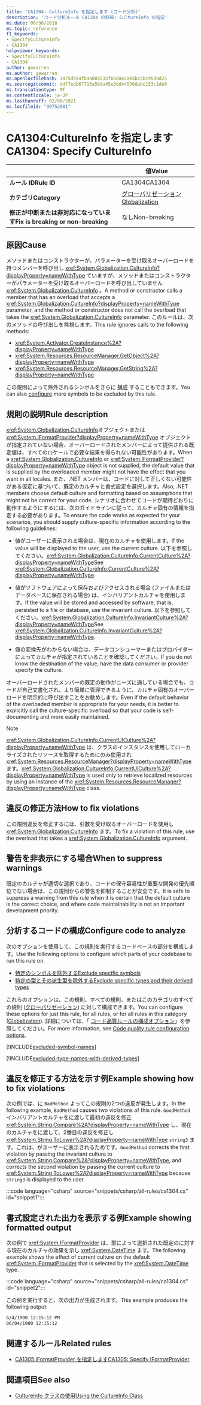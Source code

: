 ```yaml
---
title: 'CA1304: CultureInfo を指定します (コード分析)'
description: 'コード分析ルール CA1304 の詳細: CultureInfo の指定'
ms.date: 06/30/2018
ms.topic: reference
f1_keywords:
- SpecifyCultureInfo
- CA1304
helpviewer_keywords:
- SpecifyCultureInfo
- CA1304
author: gewarren
ms.author: gewarren
ms.openlocfilehash: 1475db54fb4a085535f6b68e2a65bc5bc95d8d25
ms.sourcegitcommit: ddf7edb67715a5b9a45e3dd44536dabc153c1de0
ms.translationtype: MT
ms.contentlocale: ja-JP
ms.lasthandoff: 02/06/2021
ms.locfileid: "99752081"
---
```

# <a name="ca1304-specify-cultureinfo"></a><span data-ttu-id="51146-103">CA1304:CultureInfo を指定します</span><span class="sxs-lookup"><span data-stu-id="51146-103">CA1304: Specify CultureInfo</span></span>

| | <span data-ttu-id="51146-104">値</span><span class="sxs-lookup"><span data-stu-id="51146-104">Value</span></span> |
|-|-|
| <span data-ttu-id="51146-105">**ルール ID**</span><span class="sxs-lookup"><span data-stu-id="51146-105">**Rule ID**</span></span> |<span data-ttu-id="51146-106">CA1304</span><span class="sxs-lookup"><span data-stu-id="51146-106">CA1304</span></span>|
| <span data-ttu-id="51146-107">**カテゴリ**</span><span class="sxs-lookup"><span data-stu-id="51146-107">**Category**</span></span> |[<span data-ttu-id="51146-108">グローバリゼーション</span><span class="sxs-lookup"><span data-stu-id="51146-108">Globalization</span></span>](globalization-warnings.md)|
| <span data-ttu-id="51146-109">**修正が中断または非対応になっています**</span><span class="sxs-lookup"><span data-stu-id="51146-109">**Fix is breaking or non-breaking**</span></span> |<span data-ttu-id="51146-110">なし</span><span class="sxs-lookup"><span data-stu-id="51146-110">Non-breaking</span></span>|

## <a name="cause"></a><span data-ttu-id="51146-111">原因</span><span class="sxs-lookup"><span data-stu-id="51146-111">Cause</span></span>

<span data-ttu-id="51146-112">メソッドまたはコンストラクターが、パラメーターを受け取るオーバーロードを持つメンバーを呼び出し <xref:System.Globalization.CultureInfo?displayProperty=nameWithType> ていますが、メソッドまたはコンストラクターがパラメーターを受け取るオーバーロードを呼び出していません <xref:System.Globalization.CultureInfo> 。</span><span class="sxs-lookup"><span data-stu-id="51146-112">A method or constructor calls a member that has an overload that accepts a <xref:System.Globalization.CultureInfo?displayProperty=nameWithType> parameter, and the method or constructor does not call the overload that takes the <xref:System.Globalization.CultureInfo> parameter.</span></span> <span data-ttu-id="51146-113">このルールは、次のメソッドの呼び出しを無視します。</span><span class="sxs-lookup"><span data-stu-id="51146-113">This rule ignores calls to the following methods:</span></span>

- <xref:System.Activator.CreateInstance%2A?displayProperty=nameWithType>
- <xref:System.Resources.ResourceManager.GetObject%2A?displayProperty=nameWithType>
- <xref:System.Resources.ResourceManager.GetString%2A?displayProperty=nameWithType>

<span data-ttu-id="51146-114">この規則によって除外されるシンボルをさらに [構成](#configure-code-to-analyze) することもできます。</span><span class="sxs-lookup"><span data-stu-id="51146-114">You can also [configure](#configure-code-to-analyze) more symbols to be excluded by this rule.</span></span>

## <a name="rule-description"></a><span data-ttu-id="51146-115">規則の説明</span><span class="sxs-lookup"><span data-stu-id="51146-115">Rule description</span></span>

<span data-ttu-id="51146-116"><xref:System.Globalization.CultureInfo>オブジェクトまたは <xref:System.IFormatProvider?displayProperty=nameWithType> オブジェクトが指定されていない場合、オーバーロードされたメンバーによって提供される既定値は、すべてのロケールで必要な結果を得られない可能性があります。</span><span class="sxs-lookup"><span data-stu-id="51146-116">When a <xref:System.Globalization.CultureInfo> or <xref:System.IFormatProvider?displayProperty=nameWithType> object is not supplied, the default value that is supplied by the overloaded member might not have the effect that you want in all locales.</span></span> <span data-ttu-id="51146-117">また、.NET メンバーは、コードに対して正しくない可能性がある仮定に基づいて、既定のカルチャと書式設定を選択します。</span><span class="sxs-lookup"><span data-stu-id="51146-117">Also, .NET members choose default culture and formatting based on assumptions that might not be correct for your code.</span></span> <span data-ttu-id="51146-118">シナリオに合わせてコードが期待どおりに動作するようにするには、次のガイドラインに従って、カルチャ固有の情報を指定する必要があります。</span><span class="sxs-lookup"><span data-stu-id="51146-118">To ensure the code works as expected for your scenarios, you should supply culture-specific information according to the following guidelines:</span></span>

- <span data-ttu-id="51146-119">値がユーザーに表示される場合は、現在のカルチャを使用します。</span><span class="sxs-lookup"><span data-stu-id="51146-119">If the value will be displayed to the user, use the current culture.</span></span> <span data-ttu-id="51146-120">以下を参照してください。<xref:System.Globalization.CultureInfo.CurrentCulture%2A?displayProperty=nameWithType></span><span class="sxs-lookup"><span data-stu-id="51146-120">See <xref:System.Globalization.CultureInfo.CurrentCulture%2A?displayProperty=nameWithType>.</span></span>

- <span data-ttu-id="51146-121">値がソフトウェアによって保存およびアクセスされる場合 (ファイルまたはデータベースに保存される場合) は、インバリアントカルチャを使用します。</span><span class="sxs-lookup"><span data-stu-id="51146-121">If the value will be stored and accessed by software, that is, persisted to a file or database, use the invariant culture.</span></span> <span data-ttu-id="51146-122">以下を参照してください。<xref:System.Globalization.CultureInfo.InvariantCulture%2A?displayProperty=nameWithType></span><span class="sxs-lookup"><span data-stu-id="51146-122">See <xref:System.Globalization.CultureInfo.InvariantCulture%2A?displayProperty=nameWithType>.</span></span>

- <span data-ttu-id="51146-123">値の変換先がわからない場合は、データコンシューマーまたはプロバイダーによってカルチャが指定されていることを確認してください。</span><span class="sxs-lookup"><span data-stu-id="51146-123">If you do not know the destination of the value, have the data consumer or provider specify the culture.</span></span>

<span data-ttu-id="51146-124">オーバーロードされたメンバーの既定の動作がニーズに適している場合でも、コードが自己文書化され、より簡単に管理できるように、カルチャ固有のオーバーロードを明示的に呼び出すことをお勧めします。</span><span class="sxs-lookup"><span data-stu-id="51146-124">Even if the default behavior of the overloaded member is appropriate for your needs, it is better to explicitly call the culture-specific overload so that your code is self-documenting and more easily maintained.</span></span>

> [!NOTE]
> <span data-ttu-id="51146-125"><xref:System.Globalization.CultureInfo.CurrentUICulture%2A?displayProperty=nameWithType> は、クラスのインスタンスを使用してローカライズされたリソースを取得するためにのみ使用され <xref:System.Resources.ResourceManager?displayProperty=nameWithType> ます。</span><span class="sxs-lookup"><span data-stu-id="51146-125"><xref:System.Globalization.CultureInfo.CurrentUICulture%2A?displayProperty=nameWithType> is used only to retrieve localized resources by using an instance of the <xref:System.Resources.ResourceManager?displayProperty=nameWithType> class.</span></span>

## <a name="how-to-fix-violations"></a><span data-ttu-id="51146-126">違反の修正方法</span><span class="sxs-lookup"><span data-stu-id="51146-126">How to fix violations</span></span>

<span data-ttu-id="51146-127">この規則違反を修正するには、引数を受け取るオーバーロードを使用し <xref:System.Globalization.CultureInfo> ます。</span><span class="sxs-lookup"><span data-stu-id="51146-127">To fix a violation of this rule, use the overload that takes a <xref:System.Globalization.CultureInfo> argument.</span></span>

## <a name="when-to-suppress-warnings"></a><span data-ttu-id="51146-128">警告を非表示にする場合</span><span class="sxs-lookup"><span data-stu-id="51146-128">When to suppress warnings</span></span>

<span data-ttu-id="51146-129">既定のカルチャが適切な選択であり、コードの保守容易性が重要な開発の優先順位でない場合は、この規則からの警告を抑制することが安全です。</span><span class="sxs-lookup"><span data-stu-id="51146-129">It is safe to suppress a warning from this rule when it is certain that the default culture is the correct choice, and where code maintainability is not an important development priority.</span></span>

## <a name="configure-code-to-analyze"></a><span data-ttu-id="51146-130">分析するコードの構成</span><span class="sxs-lookup"><span data-stu-id="51146-130">Configure code to analyze</span></span>

<span data-ttu-id="51146-131">次のオプションを使用して、この規則を実行するコードベースの部分を構成します。</span><span class="sxs-lookup"><span data-stu-id="51146-131">Use the following options to configure which parts of your codebase to run this rule on.</span></span>

- [<span data-ttu-id="51146-132">特定のシンボルを除外する</span><span class="sxs-lookup"><span data-stu-id="51146-132">Exclude specific symbols</span></span>](#exclude-specific-symbols)
- [<span data-ttu-id="51146-133">特定の型とその派生型を除外する</span><span class="sxs-lookup"><span data-stu-id="51146-133">Exclude specific types and their derived types</span></span>](#exclude-specific-types-and-their-derived-types)

<span data-ttu-id="51146-134">これらのオプションは、この規則、すべての規則、またはこのカテゴリのすべての規則 ([グローバリゼーション](globalization-warnings.md)) に対して構成できます。</span><span class="sxs-lookup"><span data-stu-id="51146-134">You can configure these options for just this rule, for all rules, or for all rules in this category ([Globalization](globalization-warnings.md)).</span></span> <span data-ttu-id="51146-135">詳細については、「 [コード品質ルールの構成オプション](../code-quality-rule-options.md)」を参照してください。</span><span class="sxs-lookup"><span data-stu-id="51146-135">For more information, see [Code quality rule configuration options](../code-quality-rule-options.md).</span></span>

[!INCLUDE[excluded-symbol-names](~/includes/code-analysis/excluded-symbol-names.md)]

[!INCLUDE[excluded-type-names-with-derived-types](~/includes/code-analysis/excluded-type-names-with-derived-types.md)]

## <a name="example-showing-how-to-fix-violations"></a><span data-ttu-id="51146-136">違反を修正する方法を示す例</span><span class="sxs-lookup"><span data-stu-id="51146-136">Example showing how to fix violations</span></span>

<span data-ttu-id="51146-137">次の例では、に `BadMethod` よってこの規則の2つの違反が発生します。</span><span class="sxs-lookup"><span data-stu-id="51146-137">In the following example, `BadMethod` causes two violations of this rule.</span></span> <span data-ttu-id="51146-138">`GoodMethod` インバリアントカルチャをに渡して最初の違反を修正 <xref:System.String.Compare%2A?displayProperty=nameWithType> し、現在のカルチャをに渡して、2番目の違反を修正し <xref:System.String.ToLower%2A?displayProperty=nameWithType> `string3` ます。これは、がユーザーに表示されるためです。</span><span class="sxs-lookup"><span data-stu-id="51146-138">`GoodMethod` corrects the first violation by passing the invariant culture to <xref:System.String.Compare%2A?displayProperty=nameWithType>, and corrects the second violation by passing the current culture to <xref:System.String.ToLower%2A?displayProperty=nameWithType> because `string3` is displayed to the user.</span></span>

:::code language="csharp" source="snippets/csharp/all-rules/ca1304.cs" id="snippet1":::

## <a name="example-showing-formatted-output"></a><span data-ttu-id="51146-139">書式設定された出力を表示する例</span><span class="sxs-lookup"><span data-stu-id="51146-139">Example showing formatted output</span></span>

<span data-ttu-id="51146-140">次の例で <xref:System.IFormatProvider> は、型によって選択された既定のに対する現在のカルチャの効果を示し <xref:System.DateTime> ます。</span><span class="sxs-lookup"><span data-stu-id="51146-140">The following example shows the effect of current culture on the default <xref:System.IFormatProvider> that is selected by the <xref:System.DateTime> type.</span></span>

:::code language="csharp" source="snippets/csharp/all-rules/ca1304.cs" id="snippet2":::

<span data-ttu-id="51146-141">この例を実行すると、次の出力が生成されます。</span><span class="sxs-lookup"><span data-stu-id="51146-141">This example produces the following output:</span></span>

```txt
6/4/1900 12:15:12 PM
06/04/1900 12:15:12
```

## <a name="related-rules"></a><span data-ttu-id="51146-142">関連するルール</span><span class="sxs-lookup"><span data-stu-id="51146-142">Related rules</span></span>

- [<span data-ttu-id="51146-143">CA1305:IFormatProvider を指定します</span><span class="sxs-lookup"><span data-stu-id="51146-143">CA1305: Specify IFormatProvider</span></span>](ca1305.md)

## <a name="see-also"></a><span data-ttu-id="51146-144">関連項目</span><span class="sxs-lookup"><span data-stu-id="51146-144">See also</span></span>

- [<span data-ttu-id="51146-145">CultureInfo クラスの使用</span><span class="sxs-lookup"><span data-stu-id="51146-145">Using the CultureInfo Class</span></span>](../../../standard/globalization-localization/globalization.md#work-with-culture-specific-settings)
